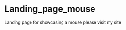 # Landing_page_mouse
Landing page for showcasing a mouse
please visit my site 
>[landing site is here]:https://akgware.000webhostapp.com/
